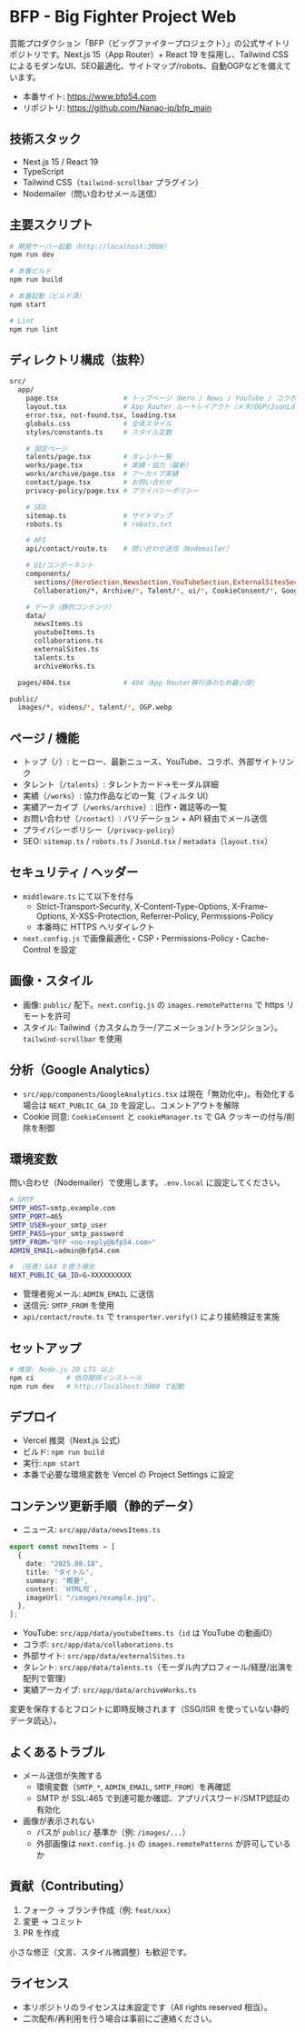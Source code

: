 # BFP - Big Fighter Project Web

芸能プロダクション「BFP（ビッグファイタープロジェクト）」の公式サイトリポジトリです。Next.js 15（App Router）+ React 19 を採用し、Tailwind CSS によるモダンなUI、SEO最適化、サイトマップ/robots、自動OGPなどを備えています。

- 本番サイト: https://www.bfp54.com
- リポジトリ: https://github.com/Nanao-jp/bfp_main

## 技術スタック
- Next.js 15 / React 19
- TypeScript
- Tailwind CSS（`tailwind-scrollbar` プラグイン）
- Nodemailer（問い合わせメール送信）

## 主要スクリプト
```bash
# 開発サーバー起動（http://localhost:3000）
npm run dev

# 本番ビルド
npm run build

# 本番起動（ビルド済）
npm start

# Lint
npm run lint
```

## ディレクトリ構成（抜粋）
```bash
src/
  app/
    page.tsx                # トップページ（Hero / News / YouTube / コラボ / 外部サイト）
    layout.tsx              # App Router ルートレイアウト（メタ/OGP/JsonLd/GA）
    error.tsx, not-found.tsx, loading.tsx
    globals.css             # 全体スタイル
    styles/constants.ts     # スタイル定数

    # 固定ページ
    talents/page.tsx        # タレント一覧
    works/page.tsx          # 実績・協力（最新）
    works/archive/page.tsx  # アーカイブ実績
    contact/page.tsx        # お問い合わせ
    privacy-policy/page.tsx # プライバシーポリシー

    # SEO
    sitemap.ts              # サイトマップ
    robots.ts               # robots.txt

    # API
    api/contact/route.ts    # 問い合わせ送信（Nodemailer）

    # UI/コンポーネント
    components/
      sections/{HeroSection,NewsSection,YouTubeSection,ExternalSitesSection}
      Collaboration/*, Archive/*, Talent/*, ui/*, CookieConsent/*, GoogleAnalytics.tsx, JsonLd.tsx

    # データ（静的コンテンツ）
    data/
      newsItems.ts
      youtubeItems.ts
      collaborations.ts
      externalSites.ts
      talents.ts
      archiveWorks.ts

  pages/404.tsx             # 404（App Router移行済のため最小限）

public/
  images/*, videos/*, talent/*, OGP.webp
```

## ページ / 機能
- トップ（`/`）: ヒーロー、最新ニュース、YouTube、コラボ、外部サイトリンク
- タレント（`/talents`）: タレントカード→モーダル詳細
- 実績（`/works`）: 協力作品などの一覧（フィルタ UI）
- 実績アーカイブ（`/works/archive`）: 旧作・雑誌等の一覧
- お問い合わせ（`/contact`）: バリデーション + API 経由でメール送信
- プライバシーポリシー（`/privacy-policy`）
- SEO: `sitemap.ts` / `robots.ts` / `JsonLd.tsx` / `metadata`（`layout.tsx`）

## セキュリティ / ヘッダー
- `middleware.ts` にて以下を付与
  - Strict-Transport-Security, X-Content-Type-Options, X-Frame-Options, X-XSS-Protection, Referrer-Policy, Permissions-Policy
  - 本番時に HTTPS へリダイレクト
- `next.config.js` で画像最適化・CSP・Permissions-Policy・Cache-Control を設定

## 画像・スタイル
- 画像: `public/` 配下。`next.config.js` の `images.remotePatterns` で https リモートを許可
- スタイル: Tailwind（カスタムカラー/アニメーション/トランジション）。`tailwind-scrollbar` を使用

## 分析（Google Analytics）
- `src/app/components/GoogleAnalytics.tsx` は現在「無効化中」。有効化する場合は `NEXT_PUBLIC_GA_ID` を設定し、コメントアウトを解除
- Cookie 同意: `CookieConsent` と `cookieManager.ts` で GA クッキーの付与/削除を制御

## 環境変数
問い合わせ（Nodemailer）で使用します。`.env.local` に設定してください。

```bash
# SMTP
SMTP_HOST=smtp.example.com
SMTP_PORT=465
SMTP_USER=your_smtp_user
SMTP_PASS=your_smtp_password
SMTP_FROM="BFP <no-reply@bfp54.com>"
ADMIN_EMAIL=admin@bfp54.com

# （任意）GA4 を使う場合
NEXT_PUBLIC_GA_ID=G-XXXXXXXXXX
```

- 管理者宛メール: `ADMIN_EMAIL` に送信
- 送信元: `SMTP_FROM` を使用
- `api/contact/route.ts` で `transporter.verify()` により接続検証を実施

## セットアップ
```bash
# 推奨: Node.js 20 LTS 以上
npm ci        # 依存関係インストール
npm run dev   # http://localhost:3000 で起動
```

## デプロイ
- Vercel 推奨（Next.js 公式）
- ビルド: `npm run build`
- 実行: `npm start`
- 本番で必要な環境変数を Vercel の Project Settings に設定

## コンテンツ更新手順（静的データ）
- ニュース: `src/app/data/newsItems.ts`
```ts
export const newsItems = [
  {
    date: "2025.08.18",
    title: "タイトル",
    summary: "概要",
    content: `HTML可`,
    imageUrl: "/images/example.jpg",
  },
];
```
- YouTube: `src/app/data/youtubeItems.ts`（`id` は YouTube の動画ID）
- コラボ: `src/app/data/collaborations.ts`
- 外部サイト: `src/app/data/externalSites.ts`
- タレント: `src/app/data/talents.ts`（モーダル内プロフィール/経歴/出演を配列で管理）
- 実績アーカイブ: `src/app/data/archiveWorks.ts`

変更を保存するとフロントに即時反映されます（SSG/ISR を使っていない静的データ読込）。

## よくあるトラブル
- メール送信が失敗する
  - 環境変数（`SMTP_*`, `ADMIN_EMAIL`, `SMTP_FROM`）を再確認
  - SMTP が SSL:465 で到達可能か確認、アプリパスワード/SMTP認証の有効化
- 画像が表示されない
  - パスが `public/` 基準か（例: `/images/...`）
  - 外部画像は `next.config.js` の `images.remotePatterns` が許可しているか

## 貢献（Contributing）
1. フォーク → ブランチ作成（例: `feat/xxx`）
2. 変更 → コミット
3. PR を作成

小さな修正（文言、スタイル微調整）も歓迎です。

## ライセンス
- 本リポジトリのライセンスは未設定です（All rights reserved 相当）。
- 二次配布/再利用を行う場合は事前にご連絡ください。
